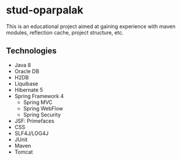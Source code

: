 # stud-oparpalak

This is an educational project aimed at gaining experience with maven modules, reflection cache, project structure, etc.

## Technologies

* Java 8
* Oracle DB
* H2DB
* Liquibase
* Hibernate 5
* Spring Framework 4
    - Spring MVC
    - Spring WebFlow
    - Spring Security
* JSF: Primefaces
* CSS
* SLF4J/LOG4J
* JUnit
* Maven
* Tomcat
